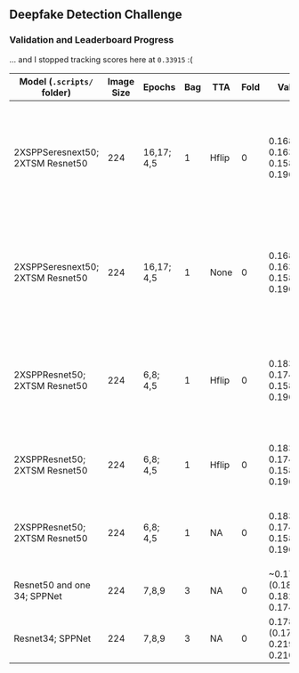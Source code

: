 ## Deepfake Detection Challenge

### Validation and Leaderboard Progress 

... and I stopped tracking scores here at `0.33915` :(

| Model (`.scripts/` folder) |Image Size|Epochs|Bag|TTA |Fold|Val     |LB    |Comment                          |
| ---------------|----------|------|---|----|----|--------|------|---------------------------------|
| 2XSPPSeresnext50; 2XTSM Resnet50 | 224       |16,17; 4,5     |1 | Hflip |0  | 0.168, 0.163; 0.158, 0.196  | 0.33915 | Cosine restart at 10; ratio clip; BSize 4; `spp15` single lstm 256 HU `tsm01` TSM with avg consesnus | 
| 2XSPPSeresnext50; 2XTSM Resnet50 | 224       |16,17; 4,5     |1 | None |0  | 0.168, 0.163; 0.158, 0.196  | 0.34033 | Cosine restart at 10; ratio clip; BSize 4; `spp15` single lstm 256 HU `tsm01` TSM with avg consesnus | 
| 2XSPPResnet50; 2XTSM Resnet50 | 224       |6,8; 4,5     |1 | Hflip |0  | 0.183, 0.174; 0.158, 0.196  | 0.34486 | Change clip to ratio clip; `spp14` single lstm 256 HU `tsm01` TSM with avg consesnus | 
| 2XSPPResnet50; 2XTSM Resnet50 | 224       |6,8; 4,5     |1 | Hflip |0  | 0.183, 0.174; 0.158, 0.196  | 0.34683 | `spp14` single lstm 256 HU `tsm01` TSM with avg consesnus | 
| 2XSPPResnet50; 2XTSM Resnet50 | 224       |6,8; 4,5     |1 | NA |0  | 0.183, 0.174; 0.158, 0.196  | 0.35405 | `spp14` single lstm 256 HU `tsm01` TSM with avg consesnus |  
| Resnet50 and one 34; SPPNet|224       |7,8,9     |3 | NA |0  |~0.174 (0.183, 0.182, 0.174)  | 0.362 | `spp14` single lstm 256 HU |  
| Resnet34; SPPNet|224       |7,8,9     |3 | NA |0  |0.1786 (0.179, 0.219, 0.210) | 0.386 | `spp13` single lstm 256 HU |
